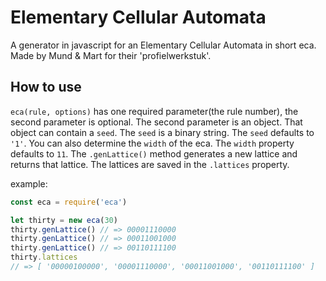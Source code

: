# Elementary Cellular Automata
A generator in javascript for an Elementary Cellular Automata in short eca. Made by Mund & Mart for their 'profielwerkstuk'.

## How to use
`eca(rule, options)` has one required parameter(the rule number),
the second parameter is optional. The second parameter is an object. That object
can contain a `seed`. The `seed` is a binary string. The `seed` defaults to `'1'`.
You can also determine the `width` of the eca. The `width` property defaults to
`11`.
The `.genLattice()` method generates a new lattice and returns that lattice. The lattices
are saved in the `.lattices` property.

example:
``` javascript
const eca = require('eca')

let thirty = new eca(30)
thirty.genLattice() // => 00001110000
thirty.genLattice() // => 00011001000
thirty.genLattice() // => 00110111100
thirty.lattices
// => [ '00000100000', '00001110000', '00011001000', '00110111100' ]
```
